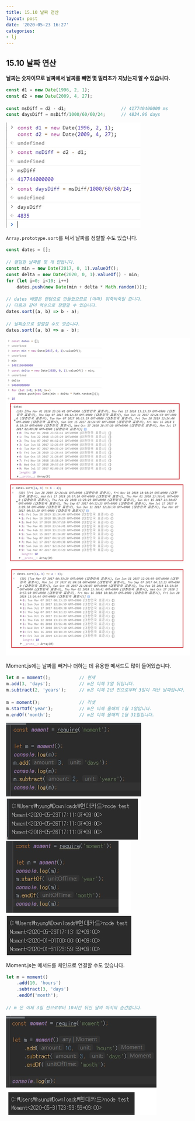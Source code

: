 ```yaml
---
title: 15.10 날짜 연산
layout: post
date: '2020-05-23 16:27'
categories:
- lj
---
```


## 15.10 날짜 연산

**날짜는 숫자이므로 날짜에서 날짜를 빼면 몇 밀리초가 지났는지 알 수 있습니다.**

```javascript
const d1 = new Date(1996, 2, 1);
const d2 = new Date(2009, 4, 27);

const msDiff = d2 - d1;                     // 417740400000 ms
const daysDiff = msDiff/1000/60/60/24;      // 4834.96 days
```

![](/static/img/learningjs/image143.jpg)

`Array.prototype.sort`를 써서 날짜를 정렬할 수도 있습니다.

```javascript
const dates = [];

// 랜덤한 날짜를 몇 개 만듭니다.
const min = new Date(2017, 0, 1).valueOf();
const delta = new Date(2020, 0, 1).valueOf() - min;
for (let i=0; i<10; i++)
    dates.push(new Date(min + delta * Math.random()));

// dates 배열은 랜덤으로 만들었으므로 (아마) 뒤죽박죽일 겁니다.
// 다음과 같이 역순으로 정렬할 수 있습니다.
dates.sort((a, b) => b - a);

// 날짜순으로 정렬할 수도 있습니다.
dates.sort((a, b) => a - b);
```

![](/static/img/learningjs/image144.jpg)

Moment.js에는 날짜를 빼거나 더하는 데 유용한 메서드도 많이 들어있습니다.

```javascript
let m = moment();           // 현재
m.add(3, 'days');           // m은 이제 3일 뒤입니다.
m.subtract(2, 'years');     // m은 이제 2년 전으로부터 3일이 지난 날짜입니다.

m = moment();               // 리셋
m.startOf('year');          // m은 이제 올해의 1월 1일입니다.
m.endOf('month');           // m은 이제 올해의 1월 31일입니다.
```

![](/static/img/learningjs/image145.jpg)
![](/static/img/learningjs/image146.jpg)

Moment.js는 메서드를 체인으로 연결할 수도 있습니다.

```javascript
let m = moment()
    .add(10, 'hours')
    .subtract(3, 'days')
    .endOf('month');

// m 은 이제 3일 전으로부터 10시간 뒤인 달의 마지막 순간입니다.
```

![](/static/img/learningjs/image147.jpg)